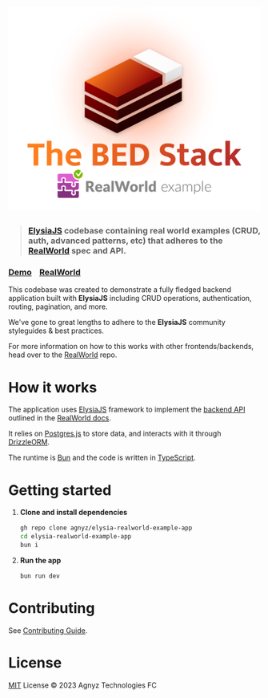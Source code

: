 # ![RealWorld Example App](logo.png)

> ### [ElysiaJS](https://elysiajs.com/) codebase containing real world examples (CRUD, auth, advanced patterns, etc) that adheres to the [RealWorld](https://github.com/gothinkster/realworld) spec and API.


### [Demo](https://demo.realworld.io/)&nbsp;&nbsp;&nbsp;&nbsp;[RealWorld](https://github.com/gothinkster/realworld)


This codebase was created to demonstrate a fully fledged backend application built with **ElysiaJS** including CRUD operations, authentication, routing, pagination, and more.

We've gone to great lengths to adhere to the **ElysiaJS** community styleguides & best practices.

For more information on how to this works with other frontends/backends, head over to the [RealWorld](https://github.com/gothinkster/realworld) repo.


# How it works

The application uses [ElysiaJS](https://elysiajs.com/) framework to implement the [backend API](https://realworld-docs.netlify.app/docs/specs/backend-specs/introduction) outlined in the [RealWorld docs](https://realworld-docs.netlify.app/).

It relies on [Postgres.js](https://github.com/porsager/postgres) to store data, and interacts with it through [DrizzleORM](https://orm.drizzle.team/docs/quick-postgresql/postgresjs).

The runtime is [Bun](https://bun.sh/) and the code is written in [TypeScript](https://www.typescriptlang.org/).

# Getting started

1. **Clone and install dependencies**

    ```bash
    gh repo clone agnyz/elysia-realworld-example-app
    cd elysia-realworld-example-app
    bun i
    ```
2. **Run the app**

    ```bash
    bun run dev
    ```

# Contributing

See [Contributing Guide](CONTRIBUTING.md).

# License

[MIT](LICENSE) License © 2023 Agnyz Technologies FC
